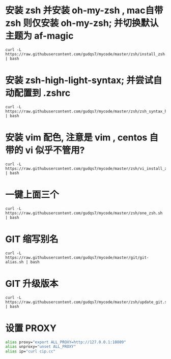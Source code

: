 # 安装 zsh 并安装 oh-my-zsh , mac自带 zsh 则仅安装 oh-my-zsh; 并切换默认主题为 af-magic
```
curl -L https://raw.githubusercontent.com/gudqs7/mycode/master/zsh/install_zsh.sh | bash
```

# 安装 zsh-high-light-syntax; 并尝试自动配置到 .zshrc
```
curl -L https://raw.githubusercontent.com/gudqs7/mycode/master/zsh/zsh_syntax_highlighting.sh | bash
```

# 安装 vim 配色, 注意是 vim , centos 自带的 vi 似乎不管用?
```
curl -L https://raw.githubusercontent.com/gudqs7/mycode/master/zsh/vi_install_and_solarized.sh | bash
```

# 一键上面三个
```
curl -L https://raw.githubusercontent.com/gudqs7/mycode/master/zsh/one_zsh.sh | bash
```

# GIT 缩写别名
```
curl -L https://raw.githubusercontent.com/gudqs7/mycode/master/git/git-alias.sh | bash
```


# GIT 升级版本
```
curl -L https://raw.githubusercontent.com/gudqs7/mycode/master/zsh/update_git.sh | bash
```

# 设置 PROXY
```bash
alias proxy="export ALL_PROXY=http://127.0.0.1:10809"
alias unproxy="unset ALL_PROXY"
alias ip="curl cip.cc"
```
